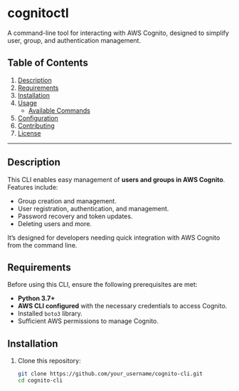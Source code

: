 # cognitoctl

A command-line tool for interacting with AWS Cognito, designed to simplify user, group, and authentication management.

## Table of Contents

1. [Description](#description)
2. [Requirements](#requirements)
3. [Installation](#installation)
4. [Usage](#usage)
    - [Available Commands](#available-commands)
5. [Configuration](#configuration)
6. [Contributing](#contributing)
7. [License](#license)

---

## Description

This CLI enables easy management of **users and groups in AWS Cognito**. Features include:
- Group creation and management.
- User registration, authentication, and management.
- Password recovery and token updates.
- Deleting users and more.

It’s designed for developers needing quick integration with AWS Cognito from the command line.

## Requirements

Before using this CLI, ensure the following prerequisites are met:

- **Python 3.7+**
- **AWS CLI configured** with the necessary credentials to access Cognito.
- Installed `boto3` library.
- Sufficient AWS permissions to manage Cognito.

## Installation

1. Clone this repository:
   ```bash
   git clone https://github.com/your_username/cognito-cli.git
   cd cognito-cli
